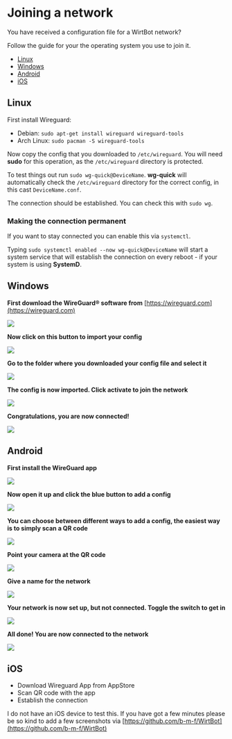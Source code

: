 # Joining a network

You have received a configuration file for a WirtBot network?

Follow the guide for your the operating system you use to join it.

- [Linux](#linux)
- [Windows](#windows)
- [Android](#android)
- [iOS](#ios)

## Linux

First install Wireguard:

- Debian: `sudo apt-get install wireguard wireguard-tools`
- Arch Linux: `sudo pacman -S wireguard-tools`


Now copy the config that you downloaded to `/etc/wireguard`. You will need **sudo** for this operation, as the `/etc/wireguard` directory is protected.

To test things out run `sudo wg-quick@DeviceName`. **wg-quick** will automatically check the `/etc/wireguard` directory for the correct config, in this cast `DeviceName.conf`.

The connection should be established. You can check this with `sudo wg`.

### Making the connection permanent

If you want to stay connected you can enable this via `systemctl`.

Typing `sudo systemctl enabled --now wg-quick@DeviceName` will start a system service that will establish the connection on every reboot - if your system is using **SystemD**.

## Windows

**First download the WireGuard® software from** [https://wireguard.com](https://wireguard.com)

![](./images/windows1.jpg)

**Now click on this button to import your config**

![](./images/windows2.jpg)

**Go to the folder where you downloaded your config file and select it**

![](./images/windows3.jpg)

**The config is now imported. Click activate to join the network**

![](./images/windows4.jpg)

**Congratulations, you are now connected!**

![](./images/windows5.jpg)

## Android

**First install the WireGuard app**

![](./images/android1.jpg)

**Now open it up and click the blue button to add a config**

![](./images/android2.jpg)

**You can choose between different ways to add a config, the easiest way is to simply scan a QR code**

![](./images/android3.jpg)

**Point your camera at the QR code**

![](./images/android4.jpg)

**Give a name for the network**

![](./images/android5.jpg)

**Your network is now set up, but not connected. Toggle the switch to get in**

![](./images/android6.jpg)

**All done! You are now connected to the network**

![](./images/android7.jpg)

## iOS

- Download Wireguard App from AppStore
- Scan QR code with the app
- Establish the connection

I do not have an iOS device to test this. If you have got a few minutes please be so kind to add a few screenshots via [https://github.com/b-m-f/WirtBot](https://github.com/b-m-f/WirtBot)
